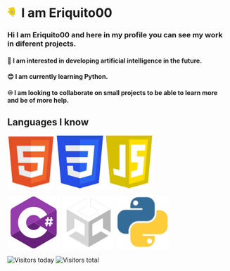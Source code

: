 </head>
<body>
  <h1> <img src="https://raw.githubusercontent.com/Eriquito00/Eriquito00/main/gif/perfil.gif" alt="Inicio"> I am Eriquito00 </a></h1>
  <h3> Hi I am Eriquito00 and here in my profile you can see my work in diferent projects. </h3>
  <h4>💟 I am interested in developing artificial intelligence in the future.</h4>
  <h4>😊 I am currently learning Python.</h4>
  <h4>♾️ I am looking to collaborate on small projects to be able to learn more and be of more help.</h4>

  <h2>Languages I know</h2>
  <p>
    <img src="https://raw.githubusercontent.com/Eriquito00/Eriquito00/main/img/html.png" alt="HTML">
    <img src="https://raw.githubusercontent.com/Eriquito00/Eriquito00/main/img/css.png" alt="CSS">
    <img src="https://raw.githubusercontent.com/Eriquito00/Eriquito00/main/img/js.png" alt="JavaScript">
  </p>
  
  <p>
    <img src="https://raw.githubusercontent.com/Eriquito00/Eriquito00/main/img/c-sharp.png" alt="C#">
    <img src="https://raw.githubusercontent.com/Eriquito00/Eriquito00/main/img/unity.png" alt="Unity">
    <img src="https://raw.githubusercontent.com/Eriquito00/Eriquito00/main/img/python.png" alt="Python">
  </p>
  
  <p>
    <img src="https://api.visitorbadge.io/api/visitors?path=https%3A%2F%2Fraw.githubusercontent.com%2FEriquito00%2FEriquito00%2Fmain%2Freadme.md&label=Views%20today&countColor=%232ccce4&labelStyle=upper" alt="Visitors today">
    <img src="https://api.visitorbadge.io/api/visitors?path=https%3A%2F%2Fraw.githubusercontent.com%2FEriquito00%2FEriquito00%2Fmain%2Freadme.md&label=Total%20views&countColor=%23f47373&labelStyle=upper" alt="Visitors total">
  </p>
</body>
</html>
